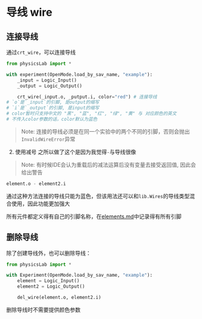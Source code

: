 # 导线 wire

## 连接导线
通过`crt_wire`，可以连接导线
```Python
from physicsLab import *

with experiment(OpenMode.load_by_sav_name, "example"):
    _input = Logic_Input()
    _output = Logic_Output()

    crt_wire(_input.o, _putput.i, color="red") # 连接导线
# `o`是`_input`的引脚, 是output的缩写
# `i`是`_output`的引脚, 是input的缩写
# color暂时只支持中文的 "黑", "蓝", "红", "绿", "黄" 与 对应颜色的英文
# 不传入color参数的话，color默认为蓝色
```

> Note: 连接的导线必须是在同一个实验中的两个不同的引脚，否则会抛出`InvalidWireError`异常

2. 使用减号
之所以做了这个是因为我觉得`-`与导线很像

> Note: 有时候IDE会认为重载后的减法运算后没有变量去接受返回值, 因此会给出警告
```Python
element.o - element2.i
```
通过这种方法连接的导线只能为蓝色，但该用法还可以和`lib.Wires`的导线类型混合使用，因此功能更加强大

所有元件都定义得有自己的引脚名称，在[elements.md](elements.md)中记录得有所有引脚

## 删除导线
除了创建导线外，也可以删除导线：
```Python
from physicsLab import *

with Experiment(OpenMode.load_by_sav_name, "example"):
    element = Logic_Input()
    element2 = Logic_Output()

    del_wire(element.o, element2.i)
```
删除导线时不需要提供颜色参数
